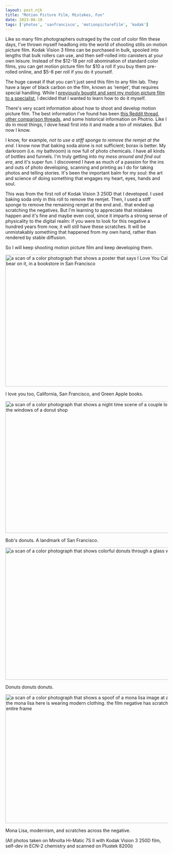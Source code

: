 ```yaml
---
layout: post.njk
title: "Motion Picture Film, Mistakes, Fun"
date: 2023-06-10
tags: ['photos', 'sanfrancisco', 'motionpicturefilm', 'kodak']
---
```

Like so many film photographers outraged by the cost of color film these days, I've thrown myself headlong into the world of shooting stills on motion picture film. Kodak Vision 3 films can be purchased in bulk, spooled into lengths that bulk rollers can use, and then self-rolled into canisters at your own leisure. Instead of the $12-18 per roll abomination of standard color films, you can get motion picture film for $10 a roll if you buy them pre-rolled online, and $5-8 per roll if you do it yourself.

The huge caveat if that you can't just send this film to any film lab. They have a layer of black carbon on the film, known as 'remjet', that requires special handling. While I [previously bought and sent my motion picture film to a specialist](https://micro.popagandhi.com/2023/04/03/the-cool-blues.html), I decided that I wanted to learn how to do it myself. 

There's very scant information about how to shoot and develop motion picture film. The best information I've found has been [this Reddit thread](https://web.archive.org/web/20230209132345/https://www.reddit.com/r/AnalogCommunity/comments/10xunc7/howto_making_ecn2_chemistry_and_developing_ecn2/), [other comparison threads](https://www.reddit.com/r/AnalogCommunity/comments/ub9dko/testing_ways_to_remove_remjet_on_vision3_film/), and some historical information on Photrio. Like I do in most things, I dove head first into it and made a ton of mistakes. But now I know.

I know, for example, *not to use a stiff sponge to remove the remjet at the end*. I know now that baking soda alone is not sufficient; borax is better. My darkroom (i.e. my bathroom) is now full of photo chemicals. I have all kinds of bottles and funnels. I'm truly getting into my *mess around and find out era*, and it's super fun. I discovered I have as much of a passion for the ins and outs of photo developing, scanning and printing as I do for taking photos and telling stories. It's been the important balm for my soul: the art and science of doing something that engages my heart, eyes, hands and soul.

This was from the first roll of Kodak Vision 3 250D that I developed. I used baking soda only in this roll to remove the remjet. Then, I used a stiff sponge to remove the remaining remjet at the end and.. that ended up scratching the negatives. But I'm learning to appreciate that mistakes happen and it's fine and maybe even cool, since it imparts a strong sense of physicality to the digital realm: if you were to look for this negative a hundred years from now, it will still have these scratches. It will be unmistakably something that happened from my own hand, rather than rendered by stable diffusion.

So I will keep shooting motion picture film and keep developing them. 

<img src="/img/0b8a1bc589.jpg" width="600" height="410" alt="a scan of a color photograph that shows a poster that says I Love You California with a bear on it, in a bookstore in San Francisco" />

I love you too, California, San Francisco, and Green Apple books.

<img src="/img/87b85a6555.jpg" width="600" height="410" alt="a scan of a color photograph that shows a night time scene of a couple looking through the windows of a donut shop" />

Bob's donuts. A landmark of San Francisco.

<img src="/img/c29ed64b63.jpg" width="600" height="411" alt="a scan of a color photograph that shows colorful donuts through a glass window" />

Donuts donuts donuts.

<img src="/img/b7d94f39b1.jpg" width="600" height="401" alt="a scan of a color photograph that shows a spoof of a mona lisa image at an art gallery. the mona lisa here is wearing modern clothing. the film negative has scratches across the entire frame" />

Mona Lisa, modernism, and scratches across the negative.

(All photos taken on Minolta Hi-Matic 7S II with Kodak Vision 3 250D film, self-dev in ECN-2 chemistry and scanned on Plustek 8200i)
